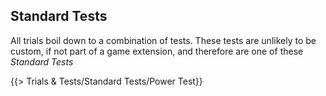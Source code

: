 ## Standard Tests
All trials boil down to a combination of tests. These tests are unlikely to be custom, if not part of a game extension, and therefore are one of these *Standard Tests*

{{> Trials & Tests/Standard Tests/Power Test}}